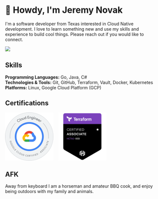# 👋 Howdy, I'm Jeremy Novak

I'm a software developer from Texas interested in Cloud Native development.
I love to learn something new and use my skills and experience to build cool things.
Please reach out if you would like to connect.

<a href="https://linkedin.com/in/jgnovak" title="Linkedin"><img src="https://img.shields.io/badge/LinkedIn-0077B5?style=for-the-badge&logo=linkedin&logoColor=white"></a>

## Skills

**Programming Languages:** Go, Java, C#  
**Technologies & Tools:** Git, GitHub, Terraform, Vault, Docker, Kubernetes  
**Platforms:** Linux, Google Cloud Platform (GCP)


## Certifications

<div style="display: flex; justify-content: start; align-items: center; gap: 1rem;">
    <a href="https://www.credly.com/badges/93f52a6f-2425-4d88-b952-d45f9fbf475e/public_url"><img src="img/ace.png" alt="Google Certified Associate Cloud Engineer" title="Google Certified Associate Cloud Engineer" width="156"/></a>
    <a href="https://www.credly.com/badges/15035634-0643-4d71-8ec6-0fccbd9864a7/public_url"><img src="img/terraform.png" alt="HashiCorp Certified Terraform Associate" title="HashiCorp Certified Terraform Associate" width="156"/></a>
</div>

## AFK

Away from keyboard I am a horseman and amateur BBQ cook, and enjoy being outdoors with my family and animals. 
